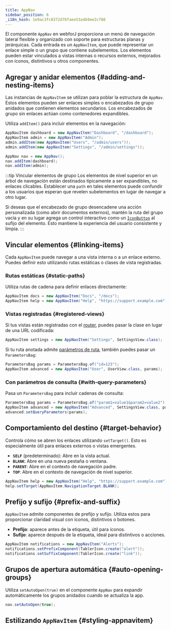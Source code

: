```yaml
---
title: AppNav
sidebar_position: 6
_i18n_hash: 1e9ac3fc8372d76faee53a4b9ee2cf88
---
```

<DocChip chip="shadow" />
<DocChip chip="name" label="dwc-app-nav" />
<DocChip chip="name" label="dwc-app-nav-item" />
<DocChip chip='since' label='24.12' />
<JavadocLink type="appnav" location="com/webforj/component/appnav/AppNav" top='true'/> 

El componente `AppNav` en webforJ proporciona un menú de navegación lateral flexible y organizado con soporte para estructuras planas y jerárquicas. Cada entrada es un `AppNavItem`, que puede representar un enlace simple o un grupo que contiene subelementos. Los elementos pueden estar vinculados a vistas internas o recursos externos, mejorados con íconos, distintivos u otros componentes.

## Agregar y anidar elementos {#adding-and-nesting-items}

Las instancias de `AppNavItem` se utilizan para poblar la estructura de `AppNav`. Estos elementos pueden ser enlaces simples o encabezados de grupo anidados que contienen elementos secundarios. Los encabezados de grupo sin enlaces actúan como contenedores expandibles.

Utiliza `addItem()` para incluir elementos en la navegación:

```java
AppNavItem dashboard = new AppNavItem("Dashboard", "/dashboard");
AppNavItem admin = new AppNavItem("Admin");
admin.addItem(new AppNavItem("Users", "/admin/users"));
admin.addItem(new AppNavItem("Settings", "/admin/settings"));

AppNav nav = new AppNav();
nav.addItem(dashboard);
nav.addItem(admin);
```

:::tip Vincular elementos de grupo
Los elementos de nivel superior en un árbol de navegación están destinados típicamente a ser expandibles, no enlaces clicables. Establecer una `path` en tales elementos puede confundir a los usuarios que esperan que revelen subelementos en lugar de navegar a otro lugar.

Si deseas que el encabezado de grupo desencadene una acción personalizada (como abrir documentos externos), mantén la ruta del grupo vacía y en su lugar agrega un control interactivo como un [`IconButton`](./icon#icon-buttons) al sufijo del elemento. Esto mantiene la experiencia del usuario consistente y limpia.
:::

<AppLayoutViewer 
path='/webforj/appnav/Social?'  
javaE='https://raw.githubusercontent.com/webforj/webforj-documentation/refs/heads/main/src/main/java/com/webforj/samples/views/appnav/AppNavView.java'
/>

## Vincular elementos {#linking-items}

Cada `AppNavItem` puede navegar a una vista interna o a un enlace externo. Puedes definir esto utilizando rutas estáticas o clases de vista registradas.

### Rutas estáticas {#static-paths}

Utiliza rutas de cadena para definir enlaces directamente:

```java
AppNavItem docs = new AppNavItem("Docs", "/docs");
AppNavItem help = new AppNavItem("Help", "https://support.example.com");
```

### Vistas registradas {#registered-views}

Si tus vistas están registradas con el [router](../routing/overview), puedes pasar la clase en lugar de una URL codificada:

```java
AppNavItem settings = new AppNavItem("Settings", SettingsView.class);
```

Si tu ruta anotada admite [parámetros de ruta](../routing/route-patterns#named-parameters), también puedes pasar un `ParametersBag`:

```java
ParametersBag params = ParametersBag.of("id=123");
AppNavItem advanced = new AppNavItem("User", UserView.class, params);
```

### Con parámetros de consulta {#with-query-parameters}

Pasa un `ParametersBag` para incluir cadenas de consulta:

```java
ParametersBag params = ParametersBag.of("param1=value1&param2=value2");
AppNavItem advanced = new AppNavItem("Advanced", SettingsView.class, params);
advanced.setQueryParameters(params);
```

## Comportamiento del destino {#target-behavior}

Controla cómo se abren los enlaces utilizando `setTarget()`. Esto es especialmente útil para enlaces externos o vistas emergentes.

- **`SELF`** (predeterminado): Abre en la vista actual.
- **`BLANK`**: Abre en una nueva pestaña o ventana.
- **`PARENT`**: Abre en el contexto de navegación padre.
- **`TOP`**: Abre en el contexto de navegación de nivel superior.

```java
AppNavItem help = new AppNavItem("Help", "https://support.example.com");
help.setTarget(AppNavItem.NavigationTarget.BLANK);
```

## Prefijo y sufijo {#prefix-and-suffix}

`AppNavItem` admite componentes de prefijo y sufijo. Utiliza estos para proporcionar claridad visual con íconos, distintivos o botones.

- **Prefijo**: aparece antes de la etiqueta, útil para íconos.
- **Sufijo**: aparece después de la etiqueta, ideal para distintivos o acciones.

```java
AppNavItem notifications = new AppNavItem("Alerts");
notifications.setPrefixComponent(TablerIcon.create("alert"));
notifications.setSuffixComponent(TablerIcon.create("link"));
```

## Grupos de apertura automática {#auto-opening-groups}

Utiliza `setAutoOpen(true)` en el componente `AppNav` para expandir automáticamente los grupos anidados cuando se actualiza la app.

```java
nav.setAutoOpen(true);
```

## Estilizando `AppNavItem` {#styling-appnavitem}

<TableBuilder name="AppNavItem" />
